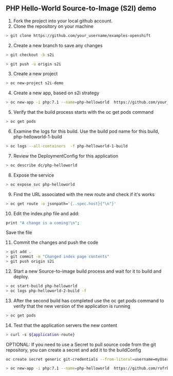 ## PHP Hello-World Source-to-Image (S2I) demo


1. Fork the project into your local github account.
2. Clone the repository on your machine
```sh
> git clone https://github.com/your_username/examples-openshift
```
2. Create a new branch to save any changes
```sh
> git checkout -b s2i
```
```sh
> git push -u origin s2i
```
3. Create a new project 

```sh
> oc new-project s2i-demo
```

4. Create a new app, based on s2i strategy

```sh
> oc new-app -i php:7.1 --name=php-helloworld  https://github.com/your_username/examples-openshift  --context-dir php-hello-world
```

5. Verify that the build process starts with the oc get pods command
```sh
> oc get pods
```

6. Examine the logs for this build. Use the build pod name for this build, php-helloworld-1-build
```sh
> oc logs --all-containers  -f php-helloworld-1-build
```

7. Review the DeploymentConfig for this application
```sh
> oc describe dc/php-helloworld
```

8. Expose the service
```sh
> oc expose svc php-helloworld
```

9. Find the URL associated with the new route and check if it's works

```sh
> oc get route -o jsonpath='{..spec.host}{"\n"}'
```
10. Edit the index.php file and add:

```sh
print "A change is a coming!\n";
```
Save the file

11. Commit the changes and push the code 
```sh
> git add .
> git commit -m "Changed index page contents"
> git push origin s2i
```

12. Start a new Source-to-image build process and wait for it to build and deploy.
```sh
> oc start-build php-helloworld
> oc logs php-helloworld-2-build -f
```
13. After the second build has completed use the oc get pods command to verify that the new version of the application is running
```sh
> oc get pods 
```

14. Test that the application servers the new content
```sh
> curl -s ${application-route}
```


OPTIONAL: If you need to use a Secret to pull source code from the git repository, you can create a secret and add it to the buildConfig

```sh
oc create secret generic git-credentials --from-literal=username=myUserName --from-literal=password=myPassword
```
```sh
> oc new-app -i php:7.1 --name=php-helloworld  https://github.com/rofrba/examples-openshift  --context-dir php-helloworld --source-secret=git-credentials
```
